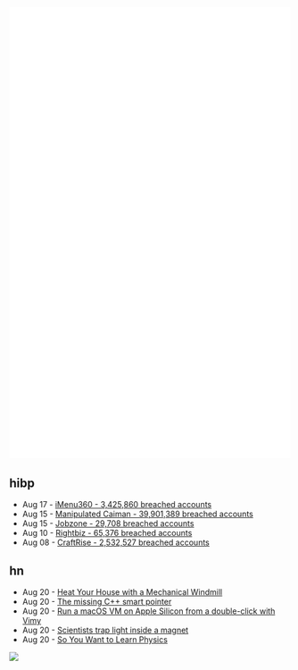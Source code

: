 ![Metrics](https://raw.githubusercontent.com/phixion/phixion/master/metrics.svg)

## hibp

<!--
for https://github.com/phixion/phixion/blob/main/.github/workflows/feeds.yml
-->
<!--START_SECTION:haveibeenpwnd-->
- Aug 17 - [iMenu360 - 3,425,860 breached accounts](https://haveibeenpwned.com/PwnedWebsites#iMenu360)
- Aug 15 - [Manipulated Caiman - 39,901,389 breached accounts](https://haveibeenpwned.com/PwnedWebsites#ManipulatedCaiman)
- Aug 15 - [Jobzone - 29,708 breached accounts](https://haveibeenpwned.com/PwnedWebsites#Jobzone)
- Aug 10 - [Rightbiz - 65,376 breached accounts](https://haveibeenpwned.com/PwnedWebsites#Rightbiz)
- Aug 08 - [CraftRise - 2,532,527 breached accounts](https://haveibeenpwned.com/PwnedWebsites#CraftRise)
<!--END_SECTION:haveibeenpwnd-->

## hn

<!--
for https://github.com/phixion/phixion/blob/main/.github/workflows/feeds.yml
-->
<!--START_SECTION:hn-->
- Aug 20 - [Heat Your House with a Mechanical Windmill](https://solar.lowtechmagazine.com/2019/02/heat-your-house-with-a-mechanical-windmill/)
- Aug 20 - [The missing C++ smart pointer](https://blog.matthieud.me/2023/the-missing-cpp-smart-pointer/)
- Aug 20 - [Run a macOS VM on Apple Silicon from a double-click with Vimy](https://eclecticlight.co/2023/08/17/run-a-macos-vm-on-apple-silicon-from-a-double-click-with-vimy/)
- Aug 20 - [Scientists trap light inside a magnet](https://www.ccny.cuny.edu/news/ccny-scientists-trap-light-inside-magnet)
- Aug 20 - [So You Want to Learn Physics](https://www.susanrigetti.com/physics)
<!--END_SECTION:hn-->

<!--
for https://yhype.me
-->
![](https://hit.yhype.me/github/profile?user_id=13013670)
